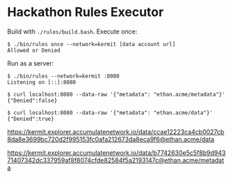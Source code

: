 # Hackathon Rules Executor

Build with `./rules/build.bash`. Execute once:
```shell
$ ./bin/rules once --network=kermit [data account url]
Allowed or Denied
```

Run as a server:
```shell
$ ./bin/rules --network=kermit :8080
Listening on [::]:8080

$ curl localhost:8080 --data-raw '{"metadata": "ethan.acme/metadata"}'
{"Denied":false}

$ curl localhost:8080 --data-raw '{"metadata": "ethan.acme/data"}'
{"Denied":true}
```

https://kermit.explorer.accumulatenetwork.io/data/ccae12223ca4cb0027cb8da8e3699bc720d2f995153fc0afa212673da8eca9f6@ethan.acme/data

https://kermit.explorer.accumulatenetwork.io/data/b7742630e5c5f8b9d94371407342dc337959af8f8074cfde82584f5a2193147c@ethan.acme/metadata